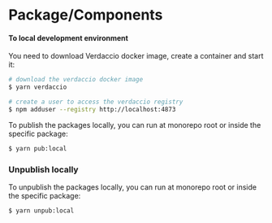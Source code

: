 # Package/Components



#### To local development environment

You need to download Verdaccio docker image, create a container and start it:

```sh
# download the verdaccio docker image
$ yarn verdaccio

# create a user to access the verdaccio registry
$ npm adduser --registry http://localhost:4873
```

To publish the packages locally, you can run at monorepo root or inside the specific package:
```sh
$ yarn pub:local
```

### Unpublish locally

To unpublish the packages locally, you can run at monorepo root or inside the specific package:
```sh
$ yarn unpub:local
```